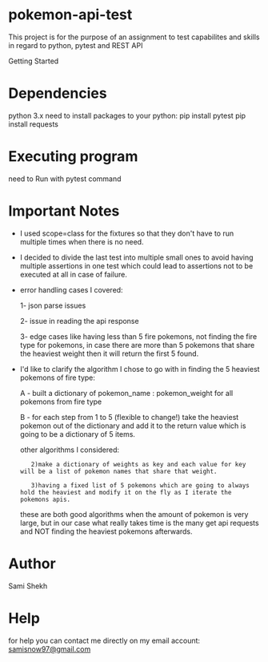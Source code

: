 # pokemon-api-test
This project is for the purpose of an assignment to test capabilites and skills in regard to python, pytest and REST API

Getting Started
# Dependencies
python 3.x
need to install packages to your python:
pip install pytest
pip install requests

# Executing program
need to Run with pytest command

# Important Notes
 - I used scope=class for the fixtures so that they don't have to run multiple times when there is no need.
 - I decided to divide the last test into multiple small ones to avoid having multiple assertions in one test which could lead to assertions not to be executed at all in case of failure.
 - error handling cases I covered:
   
     1- json parse issues
   
     2- issue in reading the api response
   
     3- edge cases like having less than 5 fire pokemons, not finding the fire type for pokemons, in case there are more than 5 pokemons that share the heaviest weight then it will return the first 5 found.
   
 - I'd like to clarify the algorithm I chose to go with in finding the 5 heaviest pokemons of fire type:
   
    A - built a dictionary of pokemon_name : pokemon_weight for all pokemons from fire type
   
    B - for each step from 1 to 5 (flexible to change!)
           take the heaviest pokemon out of the dictionary and add it to the return value which is going to be a dictionary of 5 items.

   other algorithms I considered:

          2)make a dictionary of weights as key and each value for key will be a list of pokemon names that share that weight.

          3)having a fixed list of 5 pokemons which are going to always hold the heaviest and modify it on the fly as I iterate the pokemons apis.

   
   these are both good algorithms when the amount of pokemon is very large, but in our case what really takes time is the many get api requests and NOT finding the heaviest pokemons afterwards.

# Author
Sami Shekh

# Help
for help you can contact me directly on my email account: samisnow97@gmail.com
